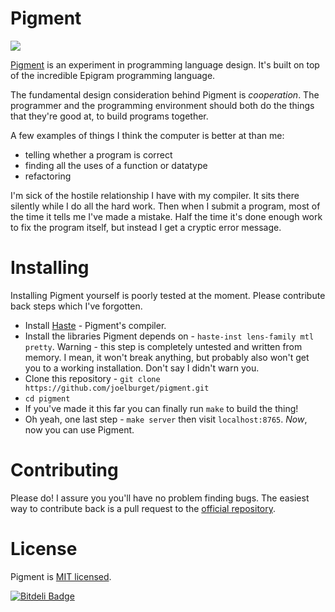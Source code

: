 # Pigment

[![](http://pigment.herokuapp.com/badge.svg)](http://pigment.herokuapp.com)

[Pigment](http://pigment.io) is an experiment in programming language design. It's built on top of
the incredible Epigram programming language.

The fundamental design consideration behind Pigment is *cooperation*. The programmer and the programming environment should both do the things that they're good at, to build programs together.

A few examples of things I think the computer is better at than me:

* telling whether a program is correct
* finding all the uses of a function or datatype
* refactoring

I'm sick of the hostile relationship I have with my compiler. It sits there silently while I do all the hard work. Then when I submit a program, most of the time it tells me I've made a mistake. Half the time it's done enough work to fix the program itself, but instead I get a cryptic error message.

# Installing

Installing Pigment yourself is poorly tested at the moment. Please contribute back steps which I've forgotten.

* Install [Haste](http://haste-lang.org/) - Pigment's compiler.
* Install the libraries Pigment depends on - `haste-inst lens-family mtl pretty`. Warning - this step is completely untested and written from memory. I mean, it won't break anything, but probably also won't get you to a working installation. Don't say I didn't warn you.
* Clone this repository - `git clone https://github.com/joelburget/pigment.git`
* `cd pigment`
* If you've made it this far you can finally run `make` to build the thing!
* Oh yeah, one last step - `make server` then visit `localhost:8765`. *Now*, now you can use Pigment.

# Contributing

Please do! I assure you you'll have no problem finding bugs. The easiest way to contribute back is a pull request to the [official repository](https://github.com/joelburget/pigment).

# License

Pigment is [MIT licensed](http://opensource.org/licenses/MIT).


[![Bitdeli Badge](https://d2weczhvl823v0.cloudfront.net/joelburget/pigment/trend.png)](https://bitdeli.com/free "Bitdeli Badge")

